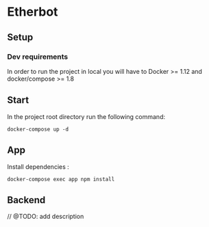 # Etherbot
 
## Setup

### Dev requirements

In order to run the project in local you will have to Docker >= 1.12 and docker/compose >= 1.8

## Start
In the project root directory run the following command:
```
docker-compose up -d
```

## App

Install dependencies :
```
docker-compose exec app npm install
```

## Backend
// @TODO: add description
